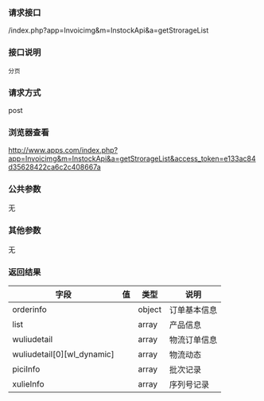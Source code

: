 ### **请求接口**
/index.php?app=Invoicimg&m=InstockApi&a=getStrorageList

### **接口说明**
`分页`

### **请求方式**
post

### **浏览器查看**
http://www.apps.com/index.php?app=Invoicimg&m=InstockApi&a=getStrorageList&access_token=e133ac84d35628422ca6c2c408667a

### **公共参数** 
无
### **其他参数**
无

### **返回结果**
|字段       |值             |类型    |说明           |
| --------- |--------      |--------|--------       |
|orderinfo|         | object|订单基本信息 |
|list|         | array| 产品信息|
|wuliudetail|         | array | 物流订单信息 |
|wuliudetail[0][wl_dynamic]|         | array | 物流动态|
|piciInfo|         | array | 批次记录 |
|xulieInfo|       | array | 序列号记录 |

``` javascript